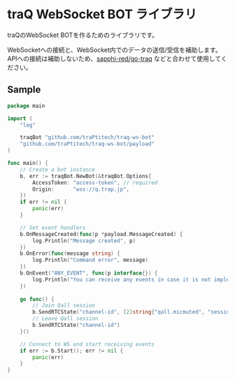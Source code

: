 # traQ WebSocket BOT ライブラリ

traQのWebSocket BOTを作るためのライブラリです。

WebSocketへの接続と、WebSocket内でのデータの送信/受信を補助します。
APIへの接続は補助しないため、[sapphi-red/go-traq](https://github.com/sapphi-red/go-traq) などと合わせて使用してください。

## Sample

```go
package main

import (
	"log"

	traqBot "github.com/traPtitech/traq-ws-bot"
	"github.com/traPtitech/traq-ws-bot/payload"
)

func main() {
	// Create a bot instance
	b, err := traqBot.NewBot(&traqBot.Options{
		AccessToken: "access-token", // required
		Origin:      "wss://q.trap.jp",
	})
	if err != nil {
		panic(err)
	}

	// Set event handlers
	b.OnMessageCreated(func(p *payload.MessageCreated) {
		log.Println("Message created", p)
	})
	b.OnError(func(message string) {
		log.Println("Command error", message)
	})
	b.OnEvent("ANY_EVENT", func(p interface{}) {
		log.Println("You can receive any events in case it is not implemented")
	})
	
	go func() {
		// Join Qall session
		b.SendRTCState("channel-id", [2]string{"qall.micmuted", "session-id"})
		// Leave Qall session
		b.SendRTCState("channel-id")
	}()

	// Connect to WS and start receiving events
	if err := b.Start(); err != nil {
		panic(err)
	}
}
```
